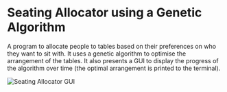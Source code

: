 # Seating Allocator using a Genetic Algorithm

A program to allocate people to tables based on their preferences on who they want to sit with. It uses a genetic algorithm to optimise the arrangement of the tables. It also presents a GUI to display the progress of the algorithm over time (the optimal arrangement is printed to the terminal).

![Seating Allocator GUI](https://github.com/alexdboxall/Seating-Allocator/blob/master/img2.png "The GUI")
